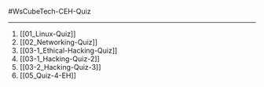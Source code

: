 #WsCubeTech-CEH-Quiz 

---

1. [[01_Linux-Quiz]]
2. [[02_Networking-Quiz]]
3. [[03-1_Ethical-Hacking-Quiz]]
4. [[03-1_Hacking-Quiz-2]]
5. [[03-2_Hacking-Quiz-3]]
6. [[05_Quiz-4-EH]]
